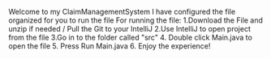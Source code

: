 Welcome to my ClaimManagementSystem
I have configured the file organized for you to run the file
For running the file:
1.Download the File and unzip if needed / Pull the Git to your IntelliJ
2.Use IntelliJ to open project from the file
3.Go in to the folder called "src"
4. Double click Main.java to open the file
5. Press Run Main.java
6. Enjoy the experience!

